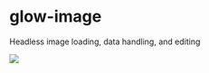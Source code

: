 # glow-image

Headless image loading, data handling, and editing

[![](https://jitpack.io/v/playsawdust/glow-image.svg)](https://jitpack.io/#playsawdust/glow-image)

